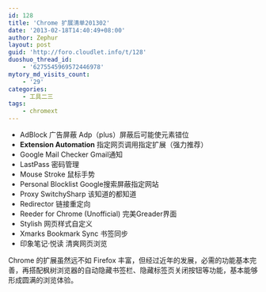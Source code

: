 ```yaml
---
id: 128
title: 'Chrome 扩展清单201302'
date: '2013-02-18T14:40:49+08:00'
author: Zephur
layout: post
guid: 'http://foro.cloudlet.info/t/128'
duoshuo_thread_id:
    - '6275545969572446978'
mytory_md_visits_count:
    - '29'
categories:
    - 工具二三
tags:
    - chromext
---
```


- AdBlock 广告屏蔽 Adp（plus）屏蔽后可能使元素错位
- **Extension Automation** 指定网页调用指定扩展（强力推荐）
- Google Mail Checker Gmail通知
- LastPass 密码管理
- Mouse Stroke 鼠标手势
- Personal Blocklist Google搜索屏蔽指定网站
- Proxy SwitchySharp 该知道的都知道
- Redirector 链接重定向
- Reeder for Chrome (Unofficial) 完美Greader界面
- Stylish 网页样式自定义
- Xmarks Bookmark Sync 书签同步
- 印象笔记·悦读 清爽网页浏览

Chrome 的扩展虽然远不如 Firefox 丰富，但经过近年的发展，必需的功能基本完善，再搭配枫树浏览器的自动隐藏书签栏、隐藏标签页关闭按钮等功能，基本能够形成圆满的浏览体验。
